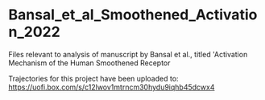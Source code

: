 # Bansal_et_al_Smoothened_Activation_2022
Files relevant to analysis of manuscript by Bansal et al., titled 'Activation Mechanism of the Human Smoothened Receptor

Trajectories for this project have been uploaded to:
https://uofi.box.com/s/c12lwov1mtrncm30hydu9iqhb45dcwx4
